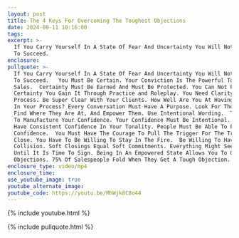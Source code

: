 ```yaml
---
layout: post
title: The 4 Keys For Overcoming The Toughest Objections
date: 2024-09-11 10:16:00
tags:
excerpt: >-
  If You Carry Yourself In A State Of Fear And Uncertainty You Will Not Be Able
  To Succeed. 
enclosure:
pullquote: >-
  If You Carry Yourself In A State Of Fear And Uncertainty You Will Not Be Able
  To Succeed.   You Must Be Certain. Your Conviction Is The Powerful Tool In
  Sales.  Certainty Must Be Earned And Must Be Protected. You Can Not Fake
  Certainty You Gain It Through Practice and Roleplay. You Need Clarity In Your
  Process. Be Super Clear With Your Clients. How Well Are You At Having Clarity
  In Your Process? Every Conversation Must Have A Purpose. Look For Their Pain,
  Find Where They Are At, And Empower Them. Use Intentional Wording.  Take Time
  To Manufacture Your Confidence. Your Confidence Must Be Intentional.  You Must
  Have Consistent Confidence In Your Tonality. People Must Be Able To Feel Your
  Confidence.  You Must Have The Courage To Pull The Trigger For The Trial
  Close. You Have To Be Willing To Stay In The Fire.  Be Willing To Have The
  Collision. Soft Closings Equal Soft Commitments. Everything Might Seem Good
  Until It Is Time To Sign. Being In An Empowered State Allows You To Overcome
  Objections. 75% Of Salespeople Fold When They Get A Tough Objection.
enclosure_type: video/mp4
enclosure_time:
use_youtube_image: true
youtube_alternate_image:
youtube_code: https://youtu.be/MhWjk8C8o44
---
```

{% include youtube.html %}

{% include pullquote.html %}